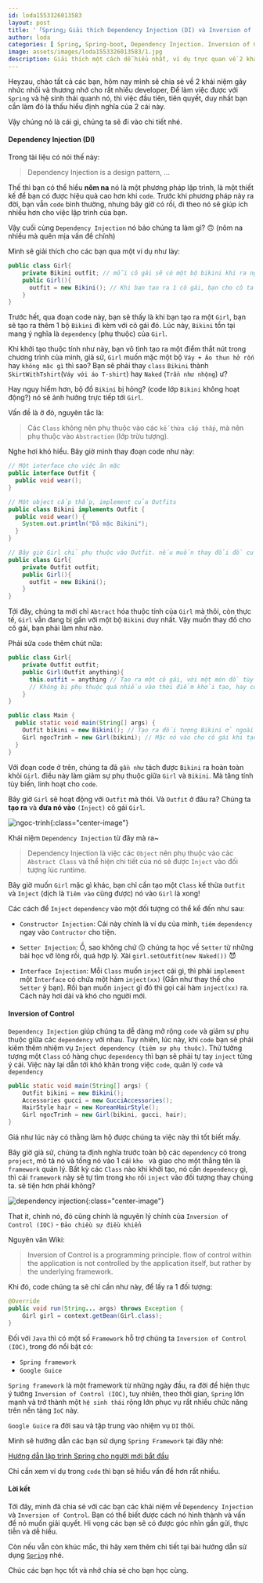 ```yaml
---
id: loda1553326013583
layout: post
title: '「Spring」Giải thích Dependency Injection (DI) và Inversion of Control (IOC) bằng Ngọc Trinh'
author: loda
categories: [ Spring, Spring-boot, Dependency Injection. Inversion of Control ]
image: assets/images/loda1553326013583/1.jpg
description: Giải thích một cách dễ hiểu nhất, ví dụ trực quan về 2 khái niệm Dependency Injection (DI) và  Inversion of Control (IOC)
---
```


Heyzau, chào tất cả các bạn, hôm nay mình sẽ chia sẻ về 2 khái niệm gây nhức nhối và thương nhớ cho rất nhiều developer, Để làm việc được với `Spring` và hệ sinh thái quanh nó, thì việc đầu tiên, tiên quyết, duy nhất bạn cần làm đó là thấu hiểu định nghĩa của 2 cái này.

Vậy chúng nó là cái gì, chúng ta sẽ đi vào chi tiết nhé. 

#### Dependency Injection (DI)

Trong tài liệu có nói thế này: 

> Dependency Injection is a design pattern, ...

Thế thì bạn có thể hiểu **nôm na** nó là một phương pháp lập trình, là một thiết kế để bạn có được hiệu quả cao hơn khi `code`. Trước khi phương pháp này ra đời, bạn vẫn `code` bình thường, nhưng bây giờ có rồi, đi theo nó sẽ giúp ích nhiều hơn cho việc lập trình của bạn.

Vậy cuối cùng `Dependency Injection` nó bảo chúng ta làm gì? 🙃 (nôm na nhiều mà quên mịa vấn đề chính)

Mình sẽ giải thích cho các bạn qua một ví dụ như lày:

```java
public class Girl{
    private Bikini outfit; // mỗi cô gái sẽ có một bộ bikini khi ra ngoài
    public Girl(){
      outfit = new Bikini(); // Khi bạn tạo ra 1 cô gái, bạn cho cô ta mặc Bikini chẳng hạn
    }
}
```

Trước hết, qua đoạn code này, bạn sẽ thấy là khi bạn tạo ra một `Girl`, bạn sẽ tạo ra thêm 1 bộ `Bikini` đi kèm với cô gái đó. Lúc này, `Bikini` tồn tại mang ý nghĩa là `dependency` (phụ thuộc) của `Girl`.

Khi khởi tạo thuộc tính như này, bạn vô tình tạo ra một điểm thắt nút trong chương trình của mình, giả sử, `Girl` muốn mặc một bộ `Váy + Áo thun hở rốn` hay `không mặc gì` thì sao? Bạn sẽ phải thay `class` `Bikini` thành `SkirtWithTshirt`(`Váy với áo T-shirt`) hay `Naked` (`Trần như nhộng`) ư?

Hay nguy hiểm hơn, bộ đồ `Bikini` bị hỏng? (code lớp `Bikini` không hoạt động?) nó sẽ ảnh hưởng trực tiếp tới `Girl`.

Vấn đề là ở đó, nguyên tắc là:

> Các `Class` không nên phụ thuộc vào các `kế thừa cấp thấp`, mà nên phụ thuộc vào `Abstraction` (lớp trừu tượng).

Nghe hơi khó hiểu. Bây giờ mình thay đoạn code như này:

```java
// Một interface cho việc ăn mặc
public interface Outfit {
  public void wear();
}

// Một object cấp thấp, implement của Outfits
public class Bikini implements Outfit {
  public void wear() {
    System.out.println("Đã mặc Bikini");
  }
}

// Bây giờ Girl chỉ phụ thuộc vào Outfit. nếu muốn thay đổi đồ của cô gái, chúng ta chỉ cần cho Outfit một thể hiện mới.
public class Girl{
    private Outfit outfit;
    public Girl(){
      outfit = new Bikini();
    }
}

```

Tới đây, chúng ta mới chỉ `Abtract` hóa thuộc tính của `Girl` mà thôi, còn thực tế, `Girl` vẫn đang bị gắn với một bộ `Bikini` duy nhất. Vậy muốn thay đồ cho cô gái, bạn phải làm như nào.

Phải sửa `code` thêm chút nữa:

```java
public class Girl{
    private Outfit outfit;
    public Girl(Outfit anything){
      this.outfit = anything // Tạo ra một cô gái, với một món đồ tùy biến
      // Không bị phụ thuộc quá nhiều vào thời điểm khởi tạo, hay code.
    }
}

public class Main {
  public static void main(String[] args) {
    Outfit bikini = new Bikini(); // Tạo ra đối tượng Bikini ở ngoài đối tượng
    Girl ngocTrinh = new Girl(bikini); // Mặc nó vào cho cô gái khi tạo ra cô ấy.
  }
}

```

Với đoạn code ở trên, chúng ta đã `gần như` tách được `Bikini` ra hoàn toàn khỏi `Girl`. điều này làm giảm sự phụ thuộc giữa `Girl` và `Bikini`. Mà tăng tính tùy biến, linh hoạt cho `code`. 

Bây giờ `Girl` sẽ hoạt động với `Outfit` mà thôi. Và `Outfit` ở đâu ra? Chúng ta **tạo ra** và **đưa nó vào** `(Inject)` cô gái `Girl`.


![ngoc-trinh](/assets/images/loda1553326013583/3.jpg){:class="center-image"}


Khái niệm `Dependency Injection` từ đây mà ra~

> Dependency Injection là việc các `Object` nên phụ thuộc vào các `Abstract Class` và thể hiện chi tiết của nó sẽ được `Inject` vào đối tượng lúc runtime.

Bây giờ muốn `Girl` mặc gì khác, bạn chỉ cần tạo một `Class` kế thừa `Outfit` và `Inject` (dịch là `Tiêm vào` cũng được) nó vào `Girl` là xong!

Các cách để `Inject` `dependency` vào một đối tượng có thể kể đến như sau:

* `Constructor Injection`: Cái này chính là ví dụ của mình, `tiêm` `dependency` ngay vào `Contructor` cho tiện.

* `Setter Injection`: Ồ, sao không chứ 😗 chúng ta học về `Setter` từ những bài học vỡ lòng rồi, quá hợp lý. Xài  `girl.setOutfit(new Naked())` 😈

* `Interface Injection`: Mỗi `Class` muốn `inject` cái gì, thì phải `implement` một `Interface` có chứa một hàm `inject(xx)` (Gần như thay thế cho `Setter` ý bạn). Rồi bạn muốn `inject` gì đó thì gọi cái hàm `inject(xx)` ra. Cách này hơi dài và khó cho người mới. 

#### Inversion of Control

`Dependency Injection` giúp chúng ta dễ dàng mở rộng `code` và giảm sự phụ thuộc giữa các `dependency` với nhau. Tuy nhiên, lúc này, khi `code` bạn sẽ phải kiêm thêm nhiệm vụ  `Inject dependency (tiêm sự phụ thuộc)`. Thử tưởng tượng một `Class` có hàng chục `dependency` thì bạn sẽ phải tự tay `inject` từng ý cái. Việc này lại dẫn tới khó khăn trong việc `code`, quản lý `code` và `dependency`

```java
public static void main(String[] args) {
    Outfit bikini = new Bikini();
    Accessories gucci = new GucciAccessories();
    HairStyle hair = new KoreanHairStyle();
    Girl ngocTrinh = new Girl(bikini, gucci, hair);
}
```

Giá như lúc này có thằng làm hộ được chúng ta việc này thì tốt biết mấy.

Bây giờ giả sử, chúng ta định nghĩa trước toàn bộ các `dependency` có trong `project`, mô tả nó và tống nó vào 1 cái `kho ` và giao cho một thằng tên là `framework` quản lý. Bất kỳ các `Class` nào khi khởi tạo, nó cần `dependency` gì, thì cái `framework` này sẽ tự tìm trong `kho` rồi `inject` vào đối tượng thay chúng ta. sẽ tiện hơn phải không?

![dependency injection](/assets/images/loda1553326013583/2.jpg){:class="center-image"}

That it, chính nó, đó cũng chính là nguyên lý chính của  `Inversion of Control (IOC)` - `Đảo chiều sự điều khiển`

Nguyên văn Wiki: 

> Inversion of Control is a programming principle. flow of control within the application is not controlled by the application itself, but rather by the underlying framework.


Khi đó, code chúng ta sẽ chỉ cần như này, để lấy ra 1 đối tượng:

```java
@Override
public void run(String... args) throws Exception {
    Girl girl = context.getBean(Girl.class);
}
```

Đối với `Java` thì có một số `Framework` hỗ trợ chúng ta `Inversion of Control (IOC)`, trong đó nổi bật có:

* `Spring framework`
* `Google Guice`

`Spring framework` là một framework từ những ngày đầu, ra đời để hiện thực ý tưởng `Inversion of Control (IOC)`, tuy nhiên, theo thời gian, `Spring` lớn mạnh và trở thành một `hệ sinh thái` rộng lớn phục vụ rất nhiều chức năng trên nền tàng `IoC` này.

`Google Guice` ra đời sau và tập trung vào nhiệm vụ `DI` thôi.

Mình sẽ hướng dẫn các bạn sử dụng `Spring Framework` tại đây nhé:

[Hướng dẫn lập trình Spring cho người mới bắt đầu][link-spring]

Chỉ cần xem ví dụ trong `code` thì bạn sẽ hiểu vấn đề hơn rất nhiều.

#### Lời kết

Tới đây, mình đã chia sẻ với các bạn các khái niệm về `Dependency Injection` và `Inversion of Control`. Bạn có thể biết được cách nó hình thành và vấn đề nó muốn giải quyết. Hi vọng các bạn sẽ có được góc nhìn gần gửi, thực tiễn và dễ hiểu. 

Còn nếu vẫn còn khúc mắc, thì hãy xem thêm chi tiết tại bài hướng dẫn sử dụng [`Spring`][link-spring] nhé.

Chúc các bạn học tốt và nhớ chia sẻ cho bạn học cùng.


[link-spring]: https://loda.me/Huong-dan-lap-trinh-Spring-can-ban-va-@Autowired-cho-nguoi-moi/